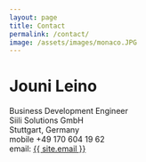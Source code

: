 ```yaml
---
layout: page
title: Contact
permalink: /contact/
image: /assets/images/monaco.JPG
---
```



<h1>Jouni Leino</h1>

<p>
	Business Development Engineer<br/>
	Siili Solutions GmbH<br/>
	Stuttgart, Germany<br/>
	mobile +49 170 604 19 62<br/>
	email: <a href="mailto:{{ site.email }}">{{ site.email }}</a><br/>
</p>
